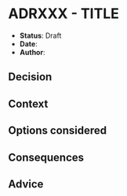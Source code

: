 <!-- 
    Choose an identifier for the ADR by adding 1 to the previous ADR's id. 

    Also choose a title, which should be a very short description of the 
    decision itself. Make it specific.    
-->

# <!-- Identifier: --> ADRXXX - <!-- Title: --> TITLE

<!-- Metadata section. All fields are mandatory. -->
- **Status**: Draft
- **Date**: <!-- The day the draft was started, in the YYYY-MM-DD format, for example '1970-01-01' -->
- **Author**:<!-- Your full name as the owner of the decision, for example 'Joe Bloggs'. -->

## Decision

<!-- 
    In a few sentences, describe the decision taken. 
-->

## Context

<!-- 
    Describe the forces and circumstances that brought about this decision. 
-->

## Options considered

<!-- 
    Briefly describe each option considered as a numbered list. Start with the selected option.
    It's usually wise to include a 'do nothing' option.

    e.g.

    1. (SELECTED) PostgreSQL
    2. Oracle
    3. SQL Server  
-->

## Consequences

<!-- 
    For each of the options above, describe positive and negative consequences
    of selecting that option. Create a new section for each option under a heading.

    Remember a law of architecture: There are no solutions, only trade-offs. Make
    sure to include any negative consequences of the selected option.

    e.g.

    ### Option 1 - XXX

    - Consequence 1
    - Consequence 2

    ### Option 2 - XXX

    etc.
-->

## Advice

<!--
    List of advice gathered to make this decision, including the names and role of 
    advisors and the date each piece of advice was gathered.

    Before submitting a decision, you are expected to gather advice from all team 
    members or stakeholders who will be affected by the decision.
-->